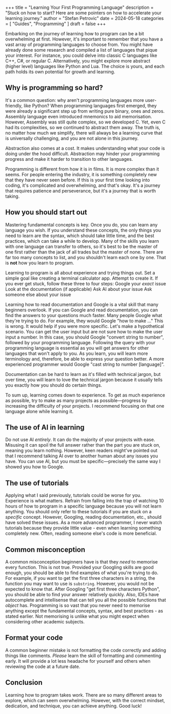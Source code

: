+++
title = "Learning Your First Programming Language"
description = "Stuck on how to start? Here are some pointers on how to accelerate your learning journey."
author = "Stefan Petrovic"
date = 2024-05-18
categories = [
    "Guides",
    "Programming"
]
draft = false
+++

Embarking on the journey of learning how to program can be a bit overwhelming at first. However, it's important to remember that you have a vast array of programming languages to choose from. You might have already done some research and compiled a list of languages that pique your interest. For instance, you could delve into classic C languages like C++, C#, or regular C. Alternatively, you might explore more abstract (higher level) languages like Python and Lua. The choice is yours, and each path holds its own potential for growth and learning.

## Why is programming so hard?

It's a common question: why aren't programming languages more user-friendly, like Python? When programming languages first emerged, they were already a significant step up from writing pure binary, ones and zeros. Assembly language even introduced mnemonics to aid memorisation. However, Assembly was still quite complex, so we developed C. Yet, even C had its complexities, so we continued to abstract them away. The truth is, no matter how much we simplify, there will always be a learning curve that is universally challenging, and you are not alone in this journey.

Abstraction also comes at a cost. It makes understanding what your code is doing under the hood difficult. Abstraction may hinder your programming progress and make it harder to transition to other languages.

Programming is different from how it is in films. It is more complex than it seems. For people entering the industry, it is something completely new that they have never seen before. If this is your first time looking into coding, it's complicated and overwhelming, and that's okay. It's a journey that requires patience and perseverance, but it's a journey that is worth taking.

## How you should start out

Mastering fundamental concepts is key. Once you do, you can learn any language you wish. If you understand these concepts, the only things you need to learn are the syntax, which should take little time, and the best practices, which can take a while to develop. Many of the skills you learn with one language can transfer to others, so it's best to be the master of one first rather than the jack of all trades but the master of none. There are far too many concepts to list, and you shouldn't learn each one by one. That is **not** how you learn to program.

Learning to program is all about experience and trying things out. Set a simple goal like creating a terminal calculator app. Attempt to create it. If you ever get stuck, follow these three to four steps:
Google your *exact* issue
Look at the documentation (if applicable)
Ask AI about your issue
Ask someone else about your issue

Learning how to read documentation and Google is a vital skill that many beginners overlook. If you can Google and read documentation, you can find the answers to your questions much faster. Many people Google what they're trying to do. For example, they would Google "how to make ..." This is wrong. It would help if you were more specific. Let's make a hypothetical scenario. You can get the user input but are not sure how to make the user input a number. In this case, you should Google "convert string to number", followed by your programming language. Following the query with your programming language is essential as you will get answers for other languages that won't apply to you. As you learn, you will learn more terminology and, therefore, be able to express your question better. A more experienced programmer would Google "cast string to number [language]". 

Documentation can be hard to learn as it's filled with technical jargon, but over time, you will learn to love the technical jargon because it usually tells you exactly how you should do certain things.

To sum up, learning comes down to experience. To get as much experience as possible, try to make as many projects as possible—progress by increasing the difficulty of your projects. I recommend focusing on that one language alone while learning it.

## The use of AI in learning

Do not use AI *entirely*. It can do the majority of your projects with ease. Misusing it can spoil the full answer rather than the part you are stuck on, meaning you learn nothing. However, keen readers might've pointed out that I recommend talking AI over to another human about any issues you have. You can use AI, but you must be specific—precisely the same way I showed you how to Google.

## The use of tutorials

Applying what I said previously, tutorials could be worse for you. Experience is what matters. Refrain from falling into the trap of watching 10 hours of how to program in a specific language because you will not learn anything. You should only refer to these tutorials if you are stuck on a *specific* concept. However, Googling, reading documentation, etc., should have solved these issues. As a more advanced programmer, I never watch tutorials because they provide little value - even when learning something completely new. Often, reading someone else's code is more beneficial.

## Common misconception

A common misconception beginners have is that they *need* to memorise every function. This is not true. Provided your Googling skills are good enough, you should be able to find examples of what you're trying to do. For example, if you want to get the first three characters in a string, the function you may want to use is `substring`. However, you would not be expected to know that. After Googling "get first three characters Python", you should be able to find your answer relatively quickly. Also, IDEs have autocomplete and intellisense that can tell you all the possible functions that *object* has. Programming is so vast that you never need to memorise anything except the fundamental concepts, syntax, and best practices - as stated earlier. Not memorising is unlike what you might expect when considering other academic subjects.

## Format your code

A common beginner mistake is not formatting the code correctly and adding things like comments. *Please* learn the skill of formatting and commenting early. It will provide a lot less headache for yourself and others when reviewing the code at a future date.

## Conclusion

Learning how to program takes work. There are so many different areas to explore, which can seem overwhelming. However, with the correct mindset, dedication, and technique, you can achieve anything. Good luck!